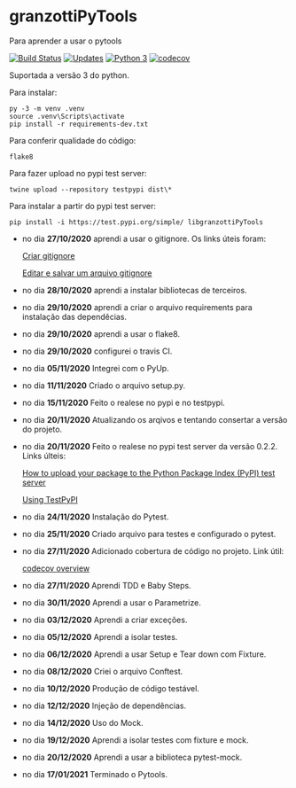 # granzottiPyTools
Para aprender a usar o pytools

[![Build Status](https://travis-ci.com/GiovanniGranzotti/granzottiPyTools.svg?branch=main)](https://travis-ci.com/GiovanniGranzotti/granzottiPyTools)
[![Updates](https://pyup.io/repos/github/GiovanniGranzotti/granzottiPyTools/shield.svg)](https://pyup.io/repos/github/GiovanniGranzotti/granzottiPyTools/)
[![Python 3](https://pyup.io/repos/github/GiovanniGranzotti/granzottiPyTools/python-3-shield.svg)](https://pyup.io/repos/github/GiovanniGranzotti/granzottiPyTools/)
[![codecov](https://codecov.io/gh/GiovanniGranzotti/granzottiPyTools/branch/main/graph/badge.svg?token=SUXUN1E58H)](https://codecov.io/gh/GiovanniGranzotti/granzottiPyTools)
   
Suportada a versão 3 do python.

Para instalar:
```console
py -3 -m venv .venv
source .venv\Scripts\activate
pip install -r requirements-dev.txt
```

Para conferir qualidade do código:
```console
flake8
```

Para fazer upload no pypi test server:
```console
twine upload --repository testpypi dist\*
```

Para instalar a partir do pypi test server:
```console
pip install -i https://test.pypi.org/simple/ libgranzottiPyTools
```

* no dia **27/10/2020** aprendi a usar o gitignore. Os links úteis foram:

    [Criar gitignore](https://medium.com/@devmasterteam/touch-para-criar-um-arquivo-gitignore-9bb2d453ac53)

    [Editar e salvar um arquivo gitignore](https://pt.stackoverflow.com/questions/254320/como-salvar-e-sair-no-vim/254322#254322?newreg=6321e3c5676941688ba522414f4b6af9)
 
* no dia **28/10/2020** aprendi a instalar bibliotecas de terceiros.
* no dia **29/10/2020** aprendi a criar o arquivo requirements para instalação das dependêcias.
* no dia **29/10/2020** aprendi a usar o flake8.
* no dia **29/10/2020** configurei o travis CI.
* no dia **05/11/2020** Integrei com o PyUp.
* no dia **11/11/2020** Criado o arquivo setup.py.
* no dia **15/11/2020** Feito o realese no pypi e no testpypi.
* no dia **20/11/2020** Atualizando os arqivos e tentando consertar a versão do projeto.
* no dia **20/11/2020** Feito o realese no pypi test server da versão 0.2.2. Links últeis:
    
    [How to upload your package to the Python Package Index (PyPI) test server](https://kynan.github.io/blog/2020/05/23/how-to-upload-your-package-to-the-python-package-index-pypi-test-server) 
    
    [Using TestPyPI](https://packaging.python.org/guides/using-testpypi/)

* no dia **24/11/2020** Instalação do Pytest.
* no dia **25/11/2020** Criado arquivo para testes e configurado o pytest.
* no dia **27/11/2020** Adicionado cobertura de código no projeto. Link útil:

    [codecov overview](https://pytest-cov.readthedocs.io/en/latest/readme.html#installation)
    
* no dia **27/11/2020** Aprendi TDD e Baby Steps.
* no dia **30/11/2020** Aprendi a usar o Parametrize.
* no dia **03/12/2020** Aprendi a criar exceções.
* no dia **05/12/2020** Aprendi a isolar testes.
* no dia **06/12/2020** Aprendi a usar Setup e Tear down com Fixture.
* no dia **08/12/2020** Criei o arquivo Conftest.
* no dia **10/12/2020** Produção de código testável.
* no dia **12/12/2020** Injeção de dependências.
* no dia **14/12/2020** Uso do Mock.
* no dia **19/12/2020** Aprendi a isolar testes com fixture e mock.
* no dia **20/12/2020** Aprendi a usar a biblioteca pytest-mock.
* no dia **17/01/2021** Terminado o Pytools.
